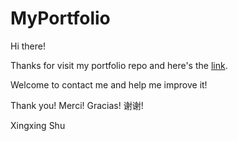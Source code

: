 # MyPortfolio

Hi there! 

Thanks for visit my portfolio repo and here's the [link](http://www.xingxingshu.us/).

Welcome to contact me and help me improve it!

Thank you! Merci! Gracias! 谢谢!

Xingxing Shu
